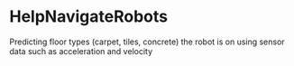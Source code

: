 # HelpNavigateRobots
Predicting floor types (carpet, tiles, concrete) the robot is on using sensor data such as acceleration and velocity
